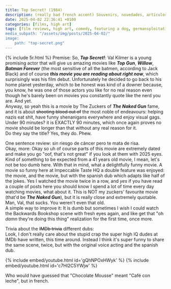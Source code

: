 ```yaml
---
title: Top Secret! (1984)
description: (really bad french accent) Souvenirs, novedades, artículos de coña
date: 2025-04-02 22:36:41 +0100
categories: [films, high art]
tags: [film reviews, high art, comedy, featuring a dog, germansploitation, let's punch our way out, pretty metal, wrong place wrong face, RRRRR, they say the title]
media_subpath: "/assets/img/posts/2025-04-02/"
image:
    path: "top-secret.png"
---
```

{% include 5r.html %}
<span class="reviewsection">Premise:</span> So, ***Top Secret!***: Val Kilmer is a young promising actor that will give us amazing movies like ***Top Gun***, ***Willow***, ***Batman Forever*** (the most sensitive of all the batmen, according to Jack Black) and of course ***this movie you are reading about right now***, which surprisingly was his film debut. Unfortunately he decided to go back to his home planet yesterday, which to be honest was kind of a downer because, you know, he was one of those actors you like for no real reason even though he's barely been on movies you constantly quote like the nerd you are. And yet.<br/>Anyway, so yeah this is a movie by The Zuckers of ***The Naked Gun*** fame, and it is about ~~shooting blood out of~~ the most noble of endeavours: helping nazis eat shit, have funny shenanigans everywhere and enjoy visual gags.<br/>
<span class="reviewsection">Under 90 minutes?</span> it is EXACTLY 90 minutes, which once again proves no movie should be longer than that without any real reason for it.<br/>
<span class="reviewsection">Do they say the title?</span> Yes, they do. Phew.

<span class="reviewsection">One sentence review:</span> sin riesgo de cáncer pero te mata de risa.<br/>
<span class="reviewsection">Okay, more:</span> Okay so uh of course parts of this movie are extremely dated and make you go "oof, that's not great" if you look at them with 2025 eyes. Kind of something to be expected from a 41 years old movie, I mean, let's not be too dumb here. With that in mind, what a delightfully funny movie. A movie so funny here at Impeccable Taste HQ a double feature was enjoyed: the movie, and the movie, but with the spanish dub which adapts like half of the jokes. Yes I watched the movie twice in a row, and *yes* if you have read a couple of posts here you should know I spend a lot of time every day watching movies, what about it. This is NOT my zuckers' favourite movie (that'd be ***The Naked Gun***), but it is really close and extremely quotable.<br/>Man, Val, that sucks. You weren't even that old.<br/>
<span class="reviewsection">A simple way to improve it:</span> It is dumb but sometimes I wish I could watch the Backwards Bookshop scene with fresh eyes again, and like get that "oh *damn* they're doing this thing" realization for the first time, once more.

<span class="reviewsection">Trivia about the ~~IMDb trivia~~ different dubs:</span><br/>Look, I don't really care about the stupid crap the super high IQ dudes at IMDb have written, this time around. Instead I think it's super funny to share the same scene, twice, but with the original voice acting and the spanish dub.

{% include embed/youtube.html id='gQhNPOxHWyk' %}
{% include embed/youtube.html id='c7Hl2C5YWjw' %}

Who would have guessed that "Chocolate Mousse" meant "Café con leche", but in french.
